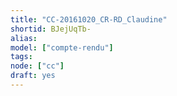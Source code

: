```yaml
---
title: "CC-20161020_CR-RD_Claudine"
shortid: BJejUqTb-
alias:
model: ["compte-rendu"]
tags:
node: ["cc"]
draft: yes
---
```

